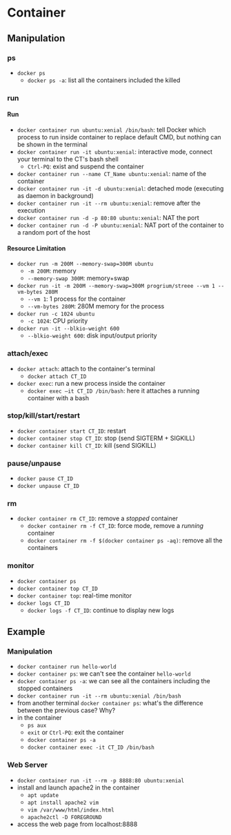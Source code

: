# Container
## Manipulation
### ps
- `docker ps`
  - `docker ps -a`: list all the containers included the killed

### run
#### Run
- `docker container run ubuntu:xenial /bin/bash`: tell Docker which process to run inside container to replace default CMD, but nothing can be shown in the terminal 
- `docker container run -it ubuntu:xenial`: interactive mode, connect your terminal to the CT's bash shell
  - `Ctrl-PQ`: exist and suspend the container 
- `docker container run --name CT_Name ubuntu:xenial`: name of the container
- `docker container run -it -d ubuntu:xenial`: detached mode (executing as daemon in background)
- `docker container run -it --rm ubuntu:xenial`: remove after the execution
- `docker container run -d -p 80:80 ubuntu:xenial`: NAT the port
- `docker container run -d -P ubuntu:xenial`: NAT port of the container to a random port of the host

#### Resource Limitation
- `docker run -m 200M --memory-swap=300M ubuntu`
  - `-m 200M`: memory
  - `--memory-swap 300M`: memory+swap
- `docker run -it -m 200M --memory-swap=300M progrium/streee --vm 1 --vm-bytes 280M`
  - `--vm 1`: 1 process for the container
  - `--vm-bytes 280M`: 280M memory for the process
- `docker run -c 1024 ubuntu`
  - `-c 1024`: CPU priority 
- `docker run -it --blkio-weight 600`
  - `--blkio-weight 600`: disk input/output priority


### attach/exec
- `docker attach`: attach to the container's terminal
  - `docker attach CT_ID`
- `docker exec`: run a new process inside the container
  - `docker exec –it CT_ID /bin/bash`: here it attaches a running container with a bash

### stop/kill/start/restart
- `docker container start CT_ID`: restart
- `docker container stop CT_ID`: stop (send SIGTERM + SIGKILL)
- `docker container kill CT_ID`: kill (send SIGKILL)

### pause/unpause
- `docker pause CT_ID`
- `docker unpause CT_ID`

### rm
- `docker container rm CT_ID`: remove a *stopped* container
  - `docker container rm -f CT_ID`: force mode, remove a *running* container
  - `docker container rm -f $(docker container ps -aq)`: remove all the containers

### monitor
- `docker container ps`
- `docker container top CT_ID`
- `docker container top`: real-time monitor
- `docker logs CT_ID`
  - `docker logs -f CT_ID`: continue to display new logs 


## Example
### Manipulation
- `docker container run hello-world`
- `docker container ps`: we can't see the container `hello-world`
- `docker container ps -a`: we can see all the containers including the stopped containers
- `docker container run -it --rm ubuntu:xenial /bin/bash` 
- from another terminal `docker container ps`: what's the difference between the previous case? Why?
- in the container
  - `ps aux`
  - `exit` or `Ctrl-PQ`: exit the container
  - `docker container ps -a`
  - `docker container exec -it CT_ID /bin/bash  `

### Web Server
- `docker container run -it --rm -p 8888:80 ubuntu:xenial`
- install and launch apache2 in the container
    - `apt update`
    - `apt install apache2 vim`
    - `vim /var/www/html/index.html`
    - `apache2ctl -D FOREGROUND`
- access the web page from localhost:8888

